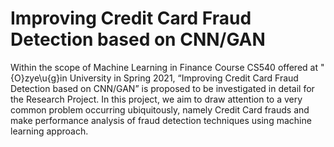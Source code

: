 # Improving Credit Card Fraud Detection based on CNN/GAN

Within the scope of Machine Learning in Finance Course CS540 offered at \"{O}zye\u{g}in University in Spring 2021, “Improving Credit Card Fraud Detection based on CNN/GAN” is proposed to be investigated in detail for the Research Project. In this project, we aim to draw attention to a very common problem occurring ubiquitously, namely Credit Card frauds and make performance analysis of fraud detection techniques using machine learning approach.
